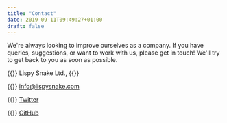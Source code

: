 ```yaml
---
title: "Contact"
date: 2019-09-11T09:49:27+01:00
draft: false
---
```


We're always looking to improve ourselves as a company. If you have queries, suggestions, or want to work with us,
please get in touch! We'll try to get back to you as soon as possible.

{{<fontawesome fas fa-address-card>}} Lispy Snake Ltd., {{<param CompanyAddress>}}


{{<fontawesome fas fa-envelope>}} [info@lispysnake.com](mailto:info@lispysnake.com)

{{<fontawesome fab fa-twitter>}} [Twitter](https://twitter.com/LispySnakeLtd)

{{<fontawesome fab fa-github>}} [GitHub](https://github.com/lispysnake)
